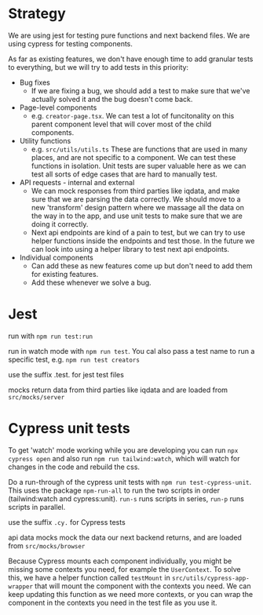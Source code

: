 # Strategy

We are using jest for testing pure functions and next backend files.
We are using cypress for testing components.

As far as existing features, we don't have enough time to add granular tests to everything, but we will try to add tests in this priority:

-   Bug fixes
    -   If we are fixing a bug, we should add a test to make sure that we've actually solved it and the bug doesn't come back.
-   Page-level components
    -   e.g. `creator-page.tsx`. We can test a lot of funcitonality on this parent component level that will cover most of the child components.
-   Utility functions
    -   e.g. `src/utils/utils.ts` These are functions that are used in many places, and are not specific to a component. We can test these functions in isolation. Unit tests are super valuable here as we can test all sorts of edge cases that are hard to manually test.
-   API requests - internal and external
    -   We can mock responses from third parties like iqdata, and make sure that we are parsing the data correctly. We should move to a new 'transform' design pattern where we massage all the data on the way in to the app, and use unit tests to make sure that we are doing it correctly.
    -   Next api endpoints are kind of a pain to test, but we can try to use helper functions inside the endpoints and test those. In the future we can look into using a helper library to test next api endpoints.
-   Individual components
    -   Can add these as new features come up but don't need to add them for existing features.
    -   Add these whenever we solve a bug.

# Jest

run with `npm run test:run`

run in watch mode with `npm run test`. You cal also pass a test name to run a specific test, e.g. `npm run test creators`

use the suffix .test. for jest test files

mocks return data from third parties like iqdata and are loaded from `src/mocks/server`

# Cypress unit tests

To get 'watch' mode working while you are developing you can run `npx cypress open` and also run `npm run tailwind:watch`, which will watch for changes in the code and rebuild the css.

Do a run-through of the cypress unit tests with `npm run test-cypress-unit`. This uses the package `npm-run-all` to run the two scripts in order (tailwind:watch and cypress:unit). `run-s` runs scripts in series, `run-p` runs scripts in parallel.

use the suffix `.cy.` for Cypress tests

api data mocks mock the data our next backend returns, and are loaded from `src/mocks/browser`

Because Cypress mounts each component individually, you might be missing some contexts you need, for example the `UserContext`. To solve this, we have a helper function called `testMount` in `src/utils/cypress-app-wrapper` that will mount the component with the contexts you need. We can keep updating this function as we need more contexts, or you can wrap the component in the contexts you need in the test file as you use it.
